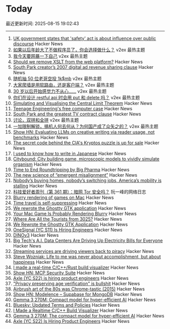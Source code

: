 # Today

最近更新时间: 2025-08-15 19:02:43

--- 
1. [UK government states that 'safety' act is about influence over public discourse](https://bsky.app/profile/tupped.bsky.social/post/3lwgcmswmy222) Hacker News
2. [如果以后年龄大了不做程序员了，你会选择做什么？](https://www.v2ex.com/t/1152555) v2ex 最热主题
3. [我今天要网暴一下自己](https://www.v2ex.com/t/1152536) v2ex 最热主题
4. [Should we remove XSLT from the web platform?](https://github.com/whatwg/html/issues/11523) Hacker News
5. [South Park creator’s 2007 digital ad revenue sharing clause](https://www.readtrung.com/p/south-park-and-the-greatest-tv-contract) Hacker News
6. [随机抽 50 位老哥空投 1k$mb](https://www.v2ex.com/t/1152589) v2ex 最热主题
7. [大家爬墙是用软路由，还是客户端？](https://www.v2ex.com/t/1152540) v2ex 最热主题
8. [30 岁以后开始感觉力不从心……](https://www.v2ex.com/t/1152527) v2ex 最热主题
9. [你们在设计 restful api 时会用 put 和 delete 吗？](https://www.v2ex.com/t/1152509) v2ex 最热主题
10. [Simulating and Visualising the Central Limit Theorem](https://blog.foletta.net/post/2025-07-14-clt/) Hacker News
11. [Teenage Engineering's free computer case](https://teenage.engineering/store/computer-2) Hacker News
12. [South Park and the greatest TV contract clause](https://www.readtrung.com/p/south-park-and-the-greatest-tv-contract) Hacker News
13. [讨论，双拼和全拼](https://www.v2ex.com/t/1152517) v2ex 最热主题
14. [一加限制解锁，搞机人何去何从？为何国产成了众矢之的？](https://www.v2ex.com/t/1152508) v2ex 最热主题
15. [Show HN: Evaluating LLMs on creative writing via reader usage, not benchmarks](https://www.narrator.sh/) Hacker News
16. [The secret code behind the CIA's Kryptos puzzle is up for sale](https://news.artnet.com/art-world/cia-kryptos-sculpture-code-auction-2677451) Hacker News
17. [I used to know how to write in Japanese](https://aethermug.com/posts/i-used-to-know-how-to-write-in-japanese) Hacker News
18. [Citybound: City building game, microscopic models to vividly simulate organism](https://aeplay.org/citybound) Hacker News
19. [Time to End Roundtripping by Big Pharma](https://www.cfr.org/blog/time-end-roundtripping-big-pharma) Hacker News
20. [The new science of “emergent misalignment”](https://www.quantamagazine.org/the-ai-was-fed-sloppy-code-it-turned-into-something-evil-20250813/) Hacker News
21. [Nobody’s buying homes, nobody’s switching jobs, America’s mobility is stalling](https://www.wsj.com/economy/american-job-housing-economic-dynamism-d56ef8fc) Hacker News
22. [科技爱好者周刊（第 361 期）：暗网 Tor 安全吗？](http://www.ruanyifeng.com/blog/2025/08/weekly-issue-361.html) 阮一峰的网络日志
23. [Blurry rendering of games on Mac](https://www.colincornaby.me/2025/08/your-mac-game-is-probably-rendering-blurry/) Hacker News
24. [Time travel is self-suppressing](https://arxiv.org/abs/2508.09157) Hacker News
25. [We rewrote the Ghostty GTK application](https://mitchellh.com/writing/ghostty-gtk-rewrite) Hacker News
26. [Your Mac Game Is Probably Rendering Blurry](https://www.colincornaby.me/2025/08/your-mac-game-is-probably-rendering-blurry/) Hacker News
27. [Where Are All the Tourists from 3025?](https://arxiv.org/abs/2508.09157) Hacker News
28. [We Rewrote the Ghostty GTK Application](https://mitchellh.com/writing/ghostty-gtk-rewrite) Hacker News
29. [OneSignal (YC S11) Is Hiring Engineers](https://onesignal.com/careers) Hacker News
30. [DINOv3](https://github.com/facebookresearch/dinov3) Hacker News
31. [Big Tech's A.I. Data Centers Are Driving Up Electricity Bills for Everyone](https://www.nytimes.com/2025/08/14/business/energy-environment/ai-data-centers-electricity-costs.html) Hacker News
32. [Streaming services are driving viewers back to piracy](https://www.theguardian.com/film/2025/aug/14/cant-pay-wont-pay-impoverished-streaming-services-are-driving-viewers-back-to-piracy) Hacker News
33. [Steve Wozniak: Life to me was never about accomplishment, but about happiness](https://yro.slashdot.org/comments.pl?sid=23765914&cid=65583466) Hacker News
34. [I made a real-time C/C++/Rust build visualizer](https://danielchasehooper.com/posts/syscall-build-snooping/) Hacker News
35. [Show HN: MCP Security Suite](https://github.com/NineSunsInc/mighty-security) Hacker News
36. [Axle (YC S22) is hiring product engineers](https://www.ycombinator.com/companies/axle/jobs/8wAy0QH-product-engineer) Hacker News
37. ["Privacy preserving age verification" is bullshit](https://pluralistic.net/2025/08/14/bellovin/) Hacker News
38. [Airbrush art of the 80s was Chrome-tastic (2015)](https://www.coolandcollected.com/airbrush-art-of-the-80s-was-chrome-tastic/) Hacker News
39. [Show HN: Modelence – Supabase for MongoDB](https://github.com/modelence/modelence) Hacker News
40. [Gemma 3 270M: Compact model for hyper-efficient AI](https://developers.googleblog.com/en/introducing-gemma-3-270m/) Hacker News
41. [Bluesky: Updated Terms and Policies](https://bsky.social/about/blog/08-14-2025-updated-terms-and-policies) Hacker News
42. [I Made a Realtime C/C++ Build Visualizer](https://danielchasehooper.com/posts/syscall-build-snooping/) Hacker News
43. [Gemma 3 270M: The compact model for hyper-efficient AI](https://developers.googleblog.com/en/introducing-gemma-3-270m/) Hacker News
44. [Axle (YC S22) Is Hiring Product Engineers](https://www.ycombinator.com/companies/axle/jobs/8wAy0QH-product-engineer) Hacker News
